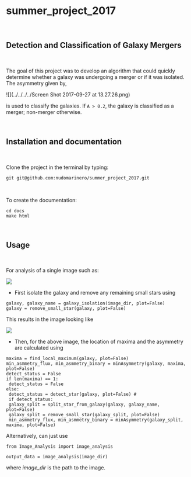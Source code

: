 summer_project_2017
===================

 

Detection and Classification of Galaxy Mergers
----------------------------------------------

 

The goal of this project was to develop an algorithm that could quickly
determine whether a galaxy was undergoing a merger or if it was isolated. The
asymmetry given by,

![](../../../../Screen Shot 2017-09-27 at 13.27.26.png)

is used to classify the galaxies. If `A > 0.2`, the galaxy is classified as a
merger; non-merger otherwise.

 

Installation and documentation
------------------------------

 

Clone the project in the terminal by typing:

~~~~~~~~~~~~~~~~~~~~~~~~~~~~~~~~~~~~~~~~~~~~~~~~~~~~~~~~~~~~~~~~~~~~~~~~~~~~~~~~
git git@github.com:nudomarinero/summer_project_2017.git
~~~~~~~~~~~~~~~~~~~~~~~~~~~~~~~~~~~~~~~~~~~~~~~~~~~~~~~~~~~~~~~~~~~~~~~~~~~~~~~~

 

To create the documentation:

~~~~~~~~~~~~~~~~~~~~~~~~~~~~~~~~~~~~~~~~~~~~~~~~~~~~~~~~~~~~~~~~~~~~~~~~~~~~~~~~
cd docs
make html
~~~~~~~~~~~~~~~~~~~~~~~~~~~~~~~~~~~~~~~~~~~~~~~~~~~~~~~~~~~~~~~~~~~~~~~~~~~~~~~~

 

Usage
-----

 

For analysis of a single image such as:

![](Report/Before_smoothing.png)

-   First isolate the galaxy and remove any remaining small stars using

~~~~~~~~~~~~~~~~~~~~~~~~~~~~~~~~~~~~~~~~~~~~~~~~~~~~~~~~~~~~~~~~~~~~~~~~~~~~~~~~
galaxy, galaxy_name = galaxy_isolation(image_dir, plot=False)
galaxy = remove_small_star(galaxy, plot=False)
~~~~~~~~~~~~~~~~~~~~~~~~~~~~~~~~~~~~~~~~~~~~~~~~~~~~~~~~~~~~~~~~~~~~~~~~~~~~~~~~

This results in the image looking like

![](Report/isolated_final_587739167310807244.png)

-   Then, for the above image, the location of maxima and the asymmetry are
    calculated using

~~~~~~~~~~~~~~~~~~~~~~~~~~~~~~~~~~~~~~~~~~~~~~~~~~~~~~~~~~~~~~~~~~~~~~~~~~~~~~~~
maxima = find_local_maximum(galaxy, plot=False)
min_asmmetry_flux, min_asmmetry_binary = minAsymmetry(galaxy, maxima, plot=False) 
detect_status = False
if len(maxima) == 1:
 detect_status = False
else:
 detect_status = detect_star(galaxy, plot=False) # 
 if detect_status:
 galaxy_split = split_star_from_galaxy(galaxy, galaxy_name, plot=False)
 galaxy_split = remove_small_star(galaxy_split, plot=False)
 min_asmmetry_flux, min_asmmetry_binary = minAsymmetry(galaxy_split, maxima, plot=False)
~~~~~~~~~~~~~~~~~~~~~~~~~~~~~~~~~~~~~~~~~~~~~~~~~~~~~~~~~~~~~~~~~~~~~~~~~~~~~~~~

Alternatively, can just use

~~~~~~~~~~~~~~~~~~~~~~~~~~~~~~~~~~~~~~~~~~~~~~~~~~~~~~~~~~~~~~~~~~~~~~~~~~~~~~~~
from Image_Analysis import image_analysis

output_data = image_analysis(image_dir)
~~~~~~~~~~~~~~~~~~~~~~~~~~~~~~~~~~~~~~~~~~~~~~~~~~~~~~~~~~~~~~~~~~~~~~~~~~~~~~~~

where *image_dir* is the path to the image.

 

 
